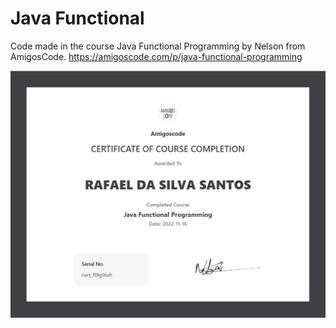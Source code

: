 # Java Functional
Code made in the course Java Functional Programming by Nelson from AmigosCode. https://amigoscode.com/p/java-functional-programming

![Certification from the completed course of Java Functional Programming](https://github.com/Skan90/javafunctional/blob/main/certificate-of-course-completion.png?raw=true)
